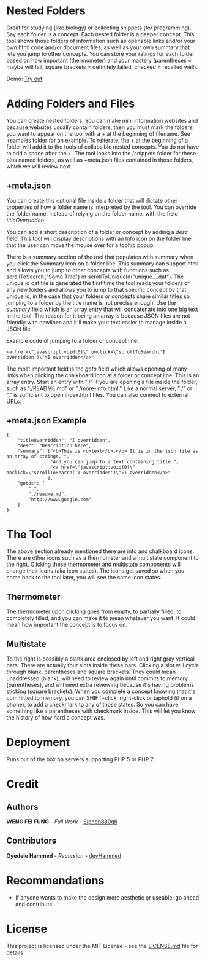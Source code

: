 # Nested Folders

Great for studying (like biology) or collecting snippets (for programming). Say each folder is a concept. Each nested folder is a deeper concept. This tool shows those folders of information such as openable links and/or your own html code and/or document files, as well as your own summary that lets you jump to other concepts. You can store your ratings for each folder based on how important (thermometer) and your mastery (parentheses = maybe will fail, square brackets = definitely failed, checked = recalled well).

Demo: [Try out](http://wengindustry.com/tools/snippets-mastery/)

# Adding Folders and Files

You can create nested folders. You can make mini information websites and because websites usually contain folders, then you must mark the folders you want to appear on the tool with a + at the beginning of filename. See +samples folder for an example. To reiterate, the + at the beginning of a folder will add it to the tools of collapsible nested concepts. You do not have to add a space after the +. The tool looks into the /snippets folder for these plus named folders, as well as +meta.json files contained in those folders, which we will review next.

## +meta.json

You can create this optional file inside a folder that will dictate other properties of how a folder name is interpreted by the tool. You can override the folder name, instead of relying on the folder name, with the field _titleOverridden_.

You can add a short description of a folder or concept by adding a _desc_ field. This tool will display descriptions with an Info icon on the folder line that the user can move the mouse over for a tooltip popup.

There is a summary section of the tool that populates with summary when you click the Summary icon on a folder line. This summary can support html and allows you to jump to other concepts with functions such as scrollToSearch("Some Title") or scrollToUniqueId("unique....dat"). The unique id dat file is generated the first time the tool reads your folders or any new folders and allows you to jump to that specific concept by that unique id, in the case that your folders or concepts share similar titles so jumping to a folder by the title name is not precise enough. Use the _summary_ field which is an array entry that will concatenate into one big text in the tool. The reason for it being an array is because JSON files are not friendly with newlines and it'll make your text easier to manage inside a JSON file.

Example code of jumping to a folder or concept line:
```
<a href=\"javascript:void(0)\" onclick=\"scrollToSearch('I overridden')\">I overridden</a>"
```

The most important field is the _goto_ field which allows opening of many links when clicking the chalkboard icon at a folder or concept line. This is an array entry. Start an entry with "./" if you are opening a file inside the folder, such as "./README.md" or "./more-info.html." Like a normal server, "./" or "." is sufficient to open index.html files. You can also connect to external URLs.

## +meta.json Example

```
{
    "titleOverridden": "I overridden",
    "desc": "Description here",
    "summary": ["<b>This is <u>text</u>.</b> It is in the json file as an array of strings. ",
                "And you can jump to a text containing title ",
                "<a href=\"javascript:void(0)\" onclick=\"scrollToSearch('I overridden')\">I overridden</a>"
               ],
    "gotos": [
        ".",
        "./readme.md",
        "http://www.google.com"
    ]
}
```

# The Tool

The above section already mentioned there are info and chalkboard icons. There are other icons such as a thermometer and a multistate component to the right. Clicking these thermometer and multistate components will change their icons (aka icon states). The icons get saved so when you come back to the tool later, you will see the same icon states. 

## Thermometer
The thermometer upon clicking goes from empty, to partially filled, to completely filled, and you can make it to mean whatever you want. It could mean how important the concept is to focus on.

## Multistate
To the right is possibly a blank area enclosed by left and right gray vertical bars. There are actually four slots inside these bars. Clicking a slot will cycle through blank, parentheses and square brackets. They could mean unaddressed (blank), will need to review again until commits to memory (parentheses), and will need extra reviewing because it's having problems sticking (square brackets). When you complete a concept knowing that it's committed to memory, you can SHIFT+click, right-click or taphold (if on a phone), to add a checkmark to any of those states. So you can have something like a parentheses with checkmark inside. This will let you know the history of how hard a concept was.

# Deployment
Runs out of the box on servers supporting PHP 5 or PHP 7.

# Credit

## Authors

**WENG FEI FUNG** - *Full Work* - [Siphon880gh](https://github.com/Siphon880gh)

## Contributors

**Oyedele Hammed** - *Recursion* - [devHammed](https://devhammed.github.io/)

# Recommendations

- If anyone wants to make the design more aesthetic or useable, go ahead and contribute.

# License

This project is licensed under the MIT License - see the [LICENSE.md](LICENSE.md) file for details

